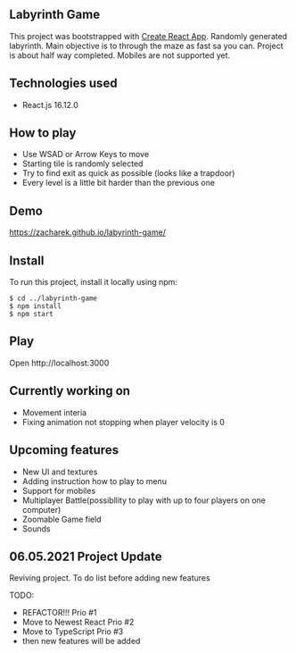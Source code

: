 ## Labyrinth Game
This project was bootstrapped with [Create React App](https://github.com/facebook/create-react-app).
Randomly generated labyrinth. Main objective is to through the maze as fast sa you can. Project is about half way completed. 
Mobiles are not supported yet.

## Technologies used
+ React.js 16.12.0

## How to play
+ Use WSAD or Arrow Keys to move
+ Starting tile is randomly selected 
+ Try to find exit as quick as possible (looks like a trapdoor)
+ Every level is a little bit harder than the previous one

## Demo
https://zacharek.github.io/labyrinth-game/

## Install
To run this project, install it locally using npm:
```
$ cd ../labyrinth-game
$ npm install
$ npm start
```

## Play
Open http://localhost:3000

## Currently working on
+ Movement interia
+ Fixing animation not stopping when player velocity is 0

## Upcoming features
+ New UI and textures
+ Adding instruction how to play to menu 
+ Support for mobiles
+ Multiplayer Battle(possibllity to play with up to four players on one computer)
+ Zoomable Game field
+ Sounds

## 06.05.2021 Project Update
Reviving project. To do list before adding new features

TODO:
+ REFACTOR!!! Prio #1
+ Move to Newest React Prio #2
+ Move to TypeScript Prio #3
+ then new features will be added
